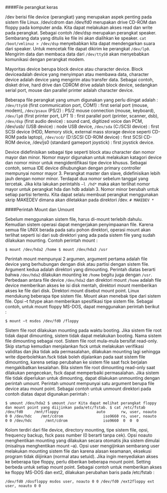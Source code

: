 ####File perangkat keras

/dev berisi file device (perangkat) yang merupakan aspek penting pada sistem file Linux. /dev/cdrom dan /dev/fd0 merupakan drive CD-ROM dan floppy pada komputer anda. Kita dapat melakukan akses read dan write pada perangkat. Sebagai contoh /dev/dsp merupakan perangkat speaker. Sembarang data yang ditulis ke file ini akan dialihkan ke speaker. `cat /boot/vmlinuz > /dev/dsp` menyebabkan kita dapat mendengarkan suara dari speaker. Untuk mencetak file dapat dikirim ke perangkat `/dev/lp0`. Mengirim data dan membaca data dari `/dev/ttyS0` akan menyebabkan komunikasi dengan perangkat modem.

Mayoritas device berupa block device atau character device. Block deviceadalah device yang menyimpan atau membawa data, character device adalah device yang mengirim atau transfer data. Sebagai contoh, disket drive, hard drive dan CDROM drive adalah block device, sedangkan serial port, mouse dan parallel printer adalah character device.

Beberapa file perangkat yang umum digunakan yang perlu diingat adalah :
`/dev/ttyS0` (first communication port, COM1) : first serial port (mouse, modem),
`/dev/psaux` (PS/2) : PS/2 mouse connection (mouse, keyboard), 
`/dev/lp0` (first printer port, LPT 1) : first parallel port (printer, scanner, dsb), 
`/dev/dsp` (first audio device) : sound card, digitized voice dan PCM, /dev/usb/ (USB device) : node USB device, 
`/dev/sda` (C:/SCSI device) : first SCSI device (HDD, Memory stick, external mass storage device seperti CD-ROM pada laptop), 
`/dev/scd/` (D:\SCSI CD-ROM device) : first SCSI CD-ROM device, /dev/js0 (standard gameport joystick) : first joystick device.

Device didefinisikan sebagai tipe seperti block atau character dan nomor mayor dan minor. Nomor mayor digunakan untuk melakukan katagori device dan nomor minor untuk mengidentifikasi tipe device khusus. Sebagai contoh, semua IDE device dihubungkan dengan primary controller mempunyai nomor mayor 3. Perangkat master dan slave, didefinisikan lebih jauh dengan nomor minor. Terdapat dua nomor sebelum tanggal yang tercetak. Jika kita lakukan perintahls `–l /hd*` maka akan terlihat nomor mayor untuk perangkat hda dan hdb adalah 3. Nomor minor berubah untuk setiap partisi tertentu. Kita dapat selalu membuat perangkat menggunakan skrip MAKEDEV dimana akan diletakkan pada direktori /dev.
`# MAKEDEV *`

####Perintah Mount dan Umount

Sebelum menggunakan sistem file, harus di-mount terlebih dahulu. Kemudian sistem operasi dapat mengerjakan penyimpaanan file. Karena semua file UNIX berada pada satu pohon direktori, operasi mount akan terlihat seperti isi dari sub direktori yang ada pada sistem file yang sudah dilakukan mounting. Contoh perintah mount :

`$ mount /dev/hda2
/home $ mount
/dev/hda3 /usr`

Perintah mount mempunyai 2 argumen, argument pertama adalah file device yang berhubungan dengan disk atau partisi dengan sistem file. Argument kedua adalah direktori yang dimounting. Perintah diatas berarti bahwa `/dev/hda2` dilakukan mounting ke `/home` begitu juga dengan `/usr`. Perbedaan antara file device `/dev/hda2` dan direktori mount `/home` adalah file device memberikan akses ke isi disk mentah, direktori mount memberikan akses ke file dari disk. Direktori mount disebut mount point.
Linux mendukung beberapa tipe sistem file. Mount akan menebak tipe dari sistem file. Opsi –t fstype akan memberikan spesifikasi tipe sistem file. Sebagai contoh, untuk mount floppy MS-DOS, dapat menggunakan perintah berikut :

`$ mount –t msdos /dev/fd0 /floppy`

Sistem file root dilakukan mounting pada waktu booting. Jika sistem file root tidak dapat dimounting, sistem tidak dapat melakukan booting. Nama sistem file dimounting sebagai root. Sistem file root mula-mula bersifat read-only. Skip startup kemudian menjalankan fsck untuk melakukan verifikasi validitas dan jika tidak ada permasalahan, dilakukan mounting lagi sehingga write diperbolehkan.fsck tidak boleh dijalankan pada saat sistem file dimounting, karena setiap perubahan ke sistem file saat fsck berjalan mengakibatkan kesalahan. Bila sistem file root dimounting read-only saat dilakukan pengecekan, fsck dapat memperbaiki permasalahan.
Jika sistem file tidak diperlukan untuk dimounting, dapat dilakukan unmounting dengan perintah umount. Perintah umount mempunyai satu argument berupa file device atau mount point. Sebagai contoh untuk unmount direktori pada contoh diatas dapat digunakan perintah :

`$ umount /dev/hda2
$ umount /usr
Kita dapat melihat perangkat floppy dan mount point yang diijinkan pada/etc/fstab.
$ cat /etc/fstab
/dev/fd0     /mnt/floppy                 auto       rw, user, noauto    0 0
/dev/hdc    /mnt/cdrom                  iso9660 ro, user, noauto      0 0
/dev/hdc      /mnt/cdrom                iso9660  0  0  0`

Kolom terdiri dari file device, directory mounting, tipe sistem file, opsi, frequency backup, fsck pass number (0 berarti tanpa cek). Opsi noauto menghentikan mounting yang dilakukan secara otomatis jika sistem dimulai (misalnya menghentikan mount –a). Opsi user mengijinkan sembarang user melakukan mounting sistem file dan karena alasan keamanan, eksekusi program tidak diijinkan (normal atau setuid).
Jika ingin menyediakan akses ke beberapa tipe floppy, perlu diberikan beberapa mount point. Setting berbeda untuk setiap mount point. Sebagai contoh untuk memberikan akses ke floppy MS-DOS dan ext2, dilakukan perubahan baris pada /etc/fstab :

`/dev/fd0 /dosfloppy msdos user, noauto 0 0 /dev/fd0
/ext2floppy ext user, noauto 0 0`
